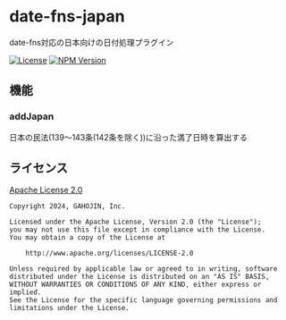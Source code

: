 # date-fns-japan

date-fns対応の日本向けの日付処理プラグイン

[![License](https://img.shields.io/badge/License-Apache%202.0-blue.svg)](https://opensource.org/licenses/Apache-2.0)
[![NPM Version](https://img.shields.io/npm/v/%40gahojin-inc%2Fdate-fns-japan?activeTab=versions)](https://www.npmjs.com/package/@gahojin-inc/date-fns-japan)

## 機能

### addJapan

日本の民法(139〜143条(142条を除く))に沿った満了日時を算出する


## ライセンス

[Apache License 2.0](https://www.apache.org/licenses/LICENSE-2.0)

```
Copyright 2024, GAHOJIN, Inc.

Licensed under the Apache License, Version 2.0 (the "License");
you may not use this file except in compliance with the License.
You may obtain a copy of the License at

    http://www.apache.org/licenses/LICENSE-2.0

Unless required by applicable law or agreed to in writing, software
distributed under the License is distributed on an "AS IS" BASIS,
WITHOUT WARRANTIES OR CONDITIONS OF ANY KIND, either express or implied.
See the License for the specific language governing permissions and
limitations under the License.
```
